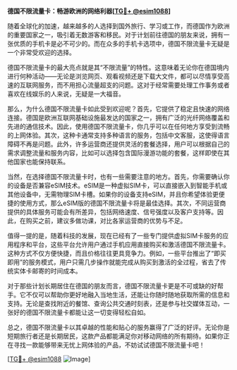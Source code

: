 **德国不限流量卡：畅游欧洲的网络利器[[TG💪+ @esim1088](https://t.me/s/esim1088)]**

随着全球化的加速，越来越多的人选择到国外旅行、学习或工作，而德国作为欧洲的重要国家之一，吸引着无数游客和移民。对于计划前往德国的朋友来说，拥有一张优质的手机卡是必不可少的。而在众多的手机卡选项中，德国不限流量卡无疑是一个非常受欢迎的选择。

德国不限流量卡的最大亮点就是其“不限流量”的特性。这意味着无论你在德国境内进行何种活动——无论是浏览网页、观看视频还是下载大文件，都可以尽情享受高速的互联网服务，而不用担心流量超支的问题。这对于经常需要处理工作事务或者喜欢在线娱乐的人来说，无疑是一大福音。

那么，为什么德国不限流量卡如此受到欢迎呢？首先，它提供了稳定且快速的网络连接。德国是欧洲互联网基础设施最发达的国家之一，拥有广泛的光纤网络覆盖和先进的通信技术。因此，使用德国不限流量卡，你几乎可以在任何地方享受到流畅的上网体验。其次，这种卡通常支持多种语言的服务，包括中文客服，这使得语言障碍不再是问题。此外，许多运营商还提供灵活的套餐选择，用户可以根据自己的需求调整流量和服务内容，比如可以选择包含国际漫游功能的套餐，这样即使在其他国家也能保持联系。

当然，在选择德国不限流量卡时，也有一些需要注意的地方。首先，你需要确认你的设备是否兼容eSIM技术。eSIM是一种虚拟SIM卡，可以直接嵌入到智能手机或其他设备中，无需物理SIM卡槽。如果你的设备支持eSIM，并且你希望体验更便捷的使用方式，那么eSIM版的德国不限流量卡将是最佳选择。其次，不同运营商提供的具体服务可能会有所差异，包括网络速度、信号强度以及客户支持等。因此，在购买之前，建议多做功课，对比各家运营商的优势与不足。

值得一提的是，随着科技的发展，现在已经有了一些专门提供虚拟SIM卡服务的应用程序和平台，这些平台允许用户通过手机应用直接购买和激活德国不限流量卡。这种方式不仅方便快捷，而且价格往往更具竞争力。例如，一些平台推出了“即买即用”的服务模式，用户只需几步操作就能完成从购买到激活的全过程，省去了传统实体卡邮寄的时间成本。

对于那些计划长期居住在德国的朋友而言，德国不限流量卡更是不可或缺的好帮手。它不仅可以帮助你更好地融入当地生活，还能让你随时随地获取所需的信息和支持。无论是查找附近的餐馆、查询公共交通时刻表，还是参与社交媒体互动，一张好的德国不限流量卡都能让这一切变得轻松自如。

总之，德国不限流量卡以其卓越的性能和贴心的服务赢得了广泛的好评。无论你是短期旅行者还是长期居民，这款产品都能满足你对移动网络的所有期待。如果你正在寻找一款能够带来无忧上网体验的产品，不妨试试德国不限流量卡吧！

[[TG💪+ @esim1088](https://t.me/s/esim1088) ![Image](https://i.postimg.cc/4NQfJmqS/Snipaste-2025-05-13-00-14-12.png)]